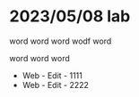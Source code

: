 # 2023/05/08 lab

word word
word wodf
word

word word
word

* Web - Edit - 1111
* Web - Edit - 2222
